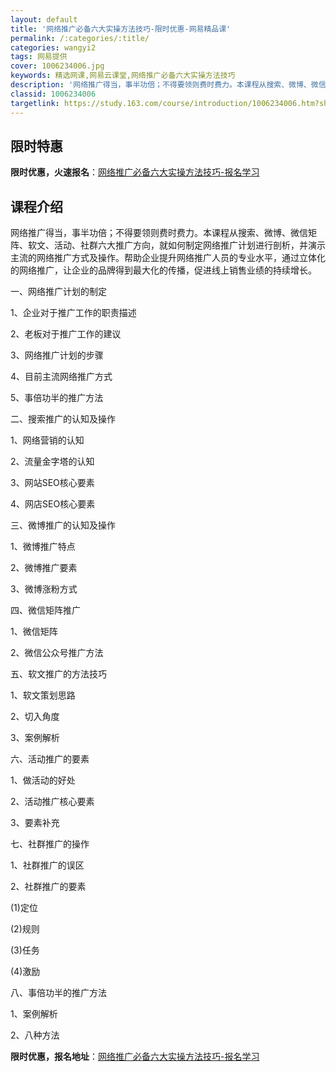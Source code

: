 ```yaml
---
layout: default
title: '网络推广必备六大实操方法技巧-限时优惠-网易精品课'
permalink: /:categories/:title/
categories: wangyi2
tags: 网易提供
cover: 1006234006.jpg
keywords: 精选网课,网易云课堂,网络推广必备六大实操方法技巧
description: '网络推广得当，事半功倍；不得要领则费时费力。本课程从搜索、微博、微信矩阵、软文、活动、社群六大推广方向，就如何制定网络推'
classid: 1006234006
targetlink: https://study.163.com/course/introduction/1006234006.htm?share=1&shareId=1025206652&utm_campaign=share&utm_medium=iphoneShare&utm_source=&utm_u=1025206652
---
```


## 限时特惠

**限时优惠，火速报名**：[网络推广必备六大实操方法技巧-报名学习](https://study.163.com/course/introduction/1006234006.htm?share=1&shareId=1025206652&utm_campaign=share&utm_medium=iphoneShare&utm_source=&utm_u=1025206652)

## 课程介绍

网络推广得当，事半功倍；不得要领则费时费力。本课程从搜索、微博、微信矩阵、软文、活动、社群六大推广方向，就如何制定网络推广计划进行剖析，并演示主流的网络推广方式及操作。帮助企业提升网络推广人员的专业水平，通过立体化的网络推广，让企业的品牌得到最大化的传播，促进线上销售业绩的持续增长。



一、网络推广计划的制定

1、企业对于推广工作的职责描述

2、老板对于推广工作的建议

3、网络推广计划的步骤

4、目前主流网络推广方式

5、事倍功半的推广方法

二、搜索推广的认知及操作

1、网络营销的认知

2、流量金字塔的认知

3、网站SEO核心要素

4、网店SEO核心要素

三、微博推广的认知及操作

1、微博推广特点

2、微博推广要素

3、微博涨粉方式

四、微信矩阵推广

1、微信矩阵

2、微信公众号推广方法

五、软文推广的方法技巧

1、软文策划思路

2、切入角度

3、案例解析

六、活动推广的要素

1、做活动的好处

2、活动推广核心要素

3、要素补充

七、社群推广的操作

1、社群推广的误区

2、社群推广的要素

(1)定位

(2)规则

(3)任务

(4)激励

八、事倍功半的推广方法

1、案例解析

2、八种方法

**限时优惠，报名地址**：[网络推广必备六大实操方法技巧-报名学习](https://study.163.com/course/introduction/1006234006.htm?share=1&shareId=1025206652&utm_campaign=share&utm_medium=iphoneShare&utm_source=&utm_u=1025206652)

